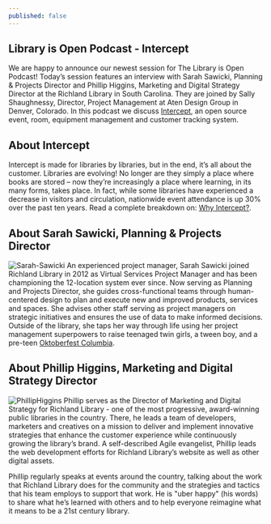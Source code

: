 ```yaml
---
published: false
---
```

## Library is Open Podcast - Intercept

We are happy to announce our newest session for The Library is Open Podcast! Today’s session features an interview with Sarah Sawicki, Planning & Projects Director and Phillip Higgins, Marketing and Digital Strategy Director at the Richland Library in South Carolina. They are joined by Sally Shaughnessy, Director, Project Management at Aten Design Group in Denver, Colorado. In this podcast we discuss [Intercept](https://www.libraryintercept.com/), an open source event, room, equipment management and customer tracking system. 

## About Intercept

Intercept is made for libraries by libraries, but in the end, it’s all about the customer.
Libraries are evolving! No longer are they simply a place where books are stored – now they’re increasingly a place where learning, in its many forms, takes place. In fact, while some libraries have experienced a decrease in visitors and circulation, nationwide event attendance is up 30% over the past ten years. Read a complete breakdown on: [Why Intercept?](https://www.libraryintercept.com/why/).

## About Sarah Sawicki, Planning & Projects Director

![Sarah-Sawicki]({{site.baseurl}}/_posts/Sarah-Sawicki-CMYK-2-17-01.jpg)
An experienced project manager, Sarah Sawicki joined Richland Library in 2012 as Virtual Services Project Manager and has been championing the 12-location system ever since. Now serving as Planning and Projects Director, she guides cross-functional teams through human-centered design to plan and execute new and improved products, services and spaces. She advises other staff serving as project managers on strategic initiatives and ensures the use of data to make informed decisions. Outside of the library, she taps her way through life using her project management superpowers to raise teenaged twin girls, a tween boy, and a pre-teen [Oktoberfest Columbia](http://www.oktoberfestcolumbia.com/).

## About Phillip Higgins, Marketing and Digital Strategy Director

![PhillipHiggins]({{site.baseurl}}/_posts/PhillipHiggins.jpg)
Phillip serves as the Director of Marketing and Digital Strategy for Richland Library - one of the most progressive, award-winning public libraries in the country. There, he leads a team of developers, marketers and creatives on a mission to deliver and implement innovative strategies that enhance the customer experience while continuously growing the library’s brand. A self-described Agile evangelist, Phillip leads the web development efforts for Richland Library’s website as well as other digital assets.

Phillip regularly speaks at events around the country, talking about the work that Richland Library does for the community and the strategies and tactics that his team employs to support that work. He is "uber happy" (his words) to share what he’s learned with others and to help everyone reimagine what it means to be a 21st century library.
